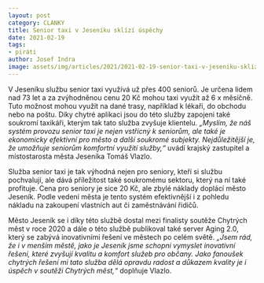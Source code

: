 ```yaml
---
layout: post
category: CLANKY
title: Senior taxi v Jeseníku sklízí úspěchy
date: 2021-02-19
tags: 
- piráti
author: Josef Indra
image: assets/img/articles/2021/2021-02-19-senior-taxi-v-jeseniku-sklizi-uspechy.jpg  #751x422 pixelu
---
```

V Jeseníku službu senior taxi využívá už přes 400 seniorů. Je určena lidem nad 73 let a za zvýhodněnou cenu 20 Kč mohou taxi využít až 6 x měsíčně. Tuto možnost mohou využít na dané trasy, například k  lékaři, do obchodu nebo na poštu. Díky chytré aplikaci jsou do této služby zapojeni také soukromí taxikáři, kterým tak tato služba zvyšuje klientelu. *„Myslím, že náš systém provozu senior taxi je nejen vstřícný k seniorům, ale také je ekonomicky efektivní pro město a další soukromé subjekty. Nejdůležitější je, že umožňuje seniorům komfortní využití služby,“* uvádí krajský zastupitel a místostarosta města Jeseníka Tomáš Vlazlo. 
 
Služba senior taxi je tak výhodná nejen pro seniory, kteří si službu pochvalují, ale dává příležitost také soukromému sektoru, který na ní také profituje. Cena pro seniory je sice 20 Kč, ale zbylé náklady doplácí město Jeseník. Podle vedení města je tento systém efektivnější i z pohledu nákladu na zakoupení vlastních aut či zaměstnávání řidičů. 
 
Město Jeseník se i díky této službě dostal mezi finalisty soutěže Chytrých měst v roce 2020 a dále o této službě publikoval také server Aging 2.0, který se zabývá inovativními řešení ve městech po celém světě. *„Jsem rád, že i v menším městě, jako je Jeseník jsme schopni vymyslet inovativní řešení, které zvyšují kvalitu a komfort služeb pro občany. Jako fanoušek chytrých řešení mi tato služba dělá opravdu radost a důkazem kvality je i úspěch v soutěži Chytrých měst,“* doplňuje Vlazlo. 

